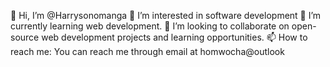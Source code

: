  👋 Hi, I’m @Harrysonomanga
👀 I’m interested in software development
🌱 I’m currently learning web development.
💞️ I’m looking to collaborate on open-source web development projects and learning opportunities.
📫 How to reach me: You can reach me through email at homwocha@outlook


<!---
Harrysonomanga/Harrysonomanga is a ✨ special ✨ repository because its `README.md` (this file) appears on your GitHub profile.
You can click the Preview link to take a look at your changes.
--->

